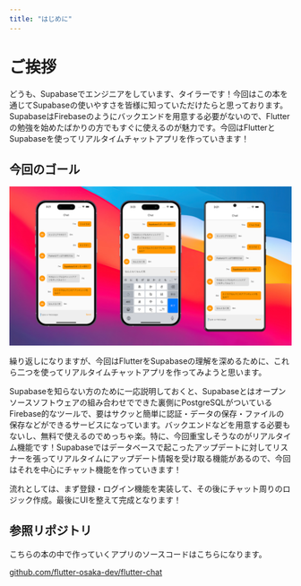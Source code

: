 ```yaml
---
title: "はじめに"
---
```


# ご挨拶

どうも、Supabaseでエンジニアをしています、タイラーです！今回はこの本を通じてSupabaseの使いやすさを皆様に知っていただけたらと思っております。SupabaseはFirebaseのようにバックエンドを用意する必要がないので、Flutterの勉強を始めたばかりの方でもすぐに使えるのが魅力です。今回はFlutterとSupabaseを使ってリアルタイムチャットアプリを作っていきます！


## 今回のゴール

![完成系のイメージ](/images/flutter-supabase-chat/main-image.png)

繰り返しになりますが、今回はFlutterをSupabaseの理解を深めるために、これら二つを使ってリアルタイムチャットアプリを作ってみようと思います。

Supabaseを知らない方のために一応説明しておくと、Supabaseとはオープンソースソフトウェアの組み合わせでできた裏側にPostgreSQLがついているFirebase的なツールで、要はサクッと簡単に認証・データの保存・ファイルの保存などができるサービスになっています。バックエンドなどを用意する必要もないし、無料で使えるのでめっちゃ楽。特に、今回重宝しそうなのがリアルタイム機能です！Supabaseではデータベースで起こったアップデートに対してリスナーを張ってリアルタイムにアップデート情報を受け取る機能があるので、今回はそれを中心にチャット機能を作っていきます！

流れとしては、まず登録・ログイン機能を実装して、その後にチャット周りのロジック作成。最後にUIを整えて完成となります！

## 参照リポジトリ

こちらの本の中で作っていくアプリのソースコードはこちらになります。

[github.com/flutter-osaka-dev/flutter-chat](https://github.com/flutter-osaka-dev/flutter-chat)
